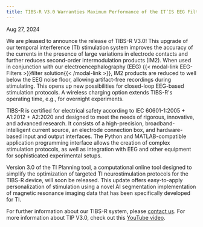 ```yaml
---
title: TIBS-R V3.0 Warranties Maximum Performance of the IT’IS EEG Filters
---
```


Aug 27, 2024

We are pleased to announce the release of TIBS-R V3.0! This upgrade of our temporal interference (TI) stimulation system improves the accuracy of the currents in the presence of large variations in electrode contacts and further reduces second-order intermodulation products (IM2). When used in conjunction with our electroencephalography (EEG) {{< modal-link EEG-Filters >}}filter solution{{< /modal-link >}}, IM2 products are reduced to well below the EEG noise floor, allowing artifact-free recordings during stimulating. This opens up new possibilities for closed-loop EEG-based stimulation protocols. A wireless charging option extends TIBS-R's operating time, e.g., for overnight experiments.

TIBS-R is certified for electrical safety according to IEC 60601-1:2005 + A1:2012 + A2:2020 and designed to meet the needs of rigorous, innovative, and advanced research. It consists of a high-precision, broadband-intelligent current source, an electrode connection box, and hardware-based input and output interfaces. The Python and MATLAB-compatible application programming interface allows the creation of complex stimulation protocols, as well as integration with EEG and other equipment for sophisticated experimental setups.

Version 3.0 of the TI Planning tool, a computational online tool designed to simplify the optimization of targeted TI neurostimulation protocols for the TIBS-R device, will soon be released. This update offers easy-to-apply personalization of stimulation using a novel AI segmentation implementation of magnetic resonance imaging data that has been specifically developed for TI.

For further information about our TIBS-R system, please [contact us](mailto:eap@temporalinterference.com). For more information about TIP V3.0, check out this [YouTube video](https://youtu.be/LELTCxe7EbE?feature=shared).
